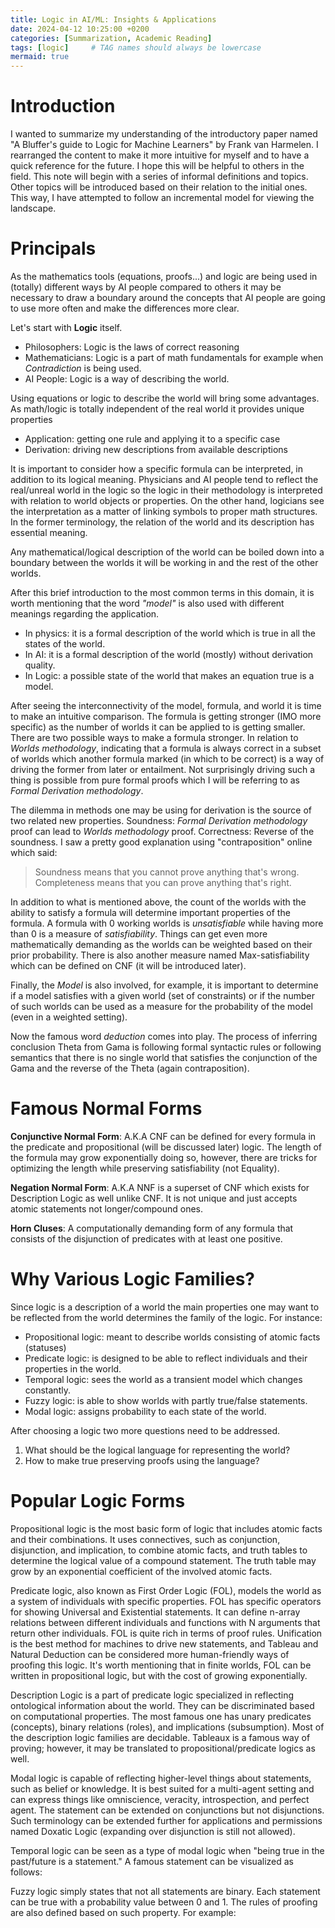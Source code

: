 ```yaml
---
title: Logic in AI/ML: Insights & Applications
date: 2024-04-12 10:25:00 +0200
categories: [Summarization, Academic Reading]
tags: [logic]     # TAG names should always be lowercase
mermaid: true
---
```

# Introduction

I wanted to summarize my understanding of the introductory paper named "A Bluffer's guide to Logic for Machine Learners" by Frank van Harmelen. I rearranged the content to make it more intuitive for myself and to have a quick reference for the future. I hope this will be helpful to others in the field. This note will begin with a series of informal definitions and topics. Other topics will be introduced based on their relation to the initial ones. This way, I have attempted to follow an incremental model for viewing the landscape.

# Principals

As the mathematics tools (equations, proofs...) and logic are being used in (totally) different ways by AI people compared to others it may be necessary to draw a boundary around the concepts that AI people are going to use more often and make the differences more clear. 

Let's start with **Logic** itself. 

 - Philosophers: Logic is the laws of correct reasoning
 - Mathematicians: Logic is a part of math fundamentals for example when
   *Contradiction* is being used.
 - AI People: Logic is a way of describing the world.

Using equations or logic to describe the world will bring some advantages. As math/logic is totally independent of the real world it provides unique properties

 - Application: getting one rule and applying it to a specific case
 - Derivation: driving new descriptions from available descriptions

It is important to consider how a specific formula can be interpreted, in addition to its logical meaning. Physicians and AI people tend to reflect the real/unreal world in the logic so the logic in their methodology is interpreted with relation to world objects or properties. On the other hand, logicians see the interpretation as a matter of linking symbols to proper math structures. In the former terminology, the relation of the world and its description has essential meaning. 

Any mathematical/logical description of the world can be boiled down into a boundary between the worlds it will be working in and the rest of the other worlds. 

After this brief introduction to the most common terms in this domain, it is worth mentioning that the word *"model"* is also used with different meanings regarding the application.

 - In physics: it is a formal description of the world which is true in
   all the states of the world.
 - In AI: it is a formal description of the world (mostly) without
   derivation quality.
 - In Logic: a possible state of the world that makes an equation true
   is a model.

After seeing the interconnectivity of the model, formula, and world it is time to make an intuitive comparison. The formula is getting stronger (IMO more specific) as the number of worlds it can be applied to is getting smaller. There are two possible ways to make a formula stronger. In relation to *Worlds methodology*, indicating that a formula is always correct in a subset of worlds which another formula marked (in which to be correct) is a way of driving the former from later or entailment. Not surprisingly driving such a thing is possible from pure formal proofs which I will be referring to as *Formal Derivation methodology*. 


The dilemma in methods one may be using for derivation is the source of two related new properties. 
Soundness: *Formal Derivation methodology* proof can lead to *Worlds methodology* proof. 
Correctness: Reverse of the soundness. 
I saw a pretty good explanation using "contraposition" online which said:

> Soundness means that you cannot prove anything that's wrong. Completeness means that you can prove anything that's right.

In addition to what is mentioned above, the count of the worlds with the ability to satisfy a formula will determine important properties of the formula. A formula with 0 working worlds is *unsatisfiable* while having more than 0 is a measure of *satisfiability*. Things can get even more mathematically demanding as the worlds can be weighted based on their prior probability. There is also another measure named Max-satisfiability which can be defined on CNF (it will be introduced later). 

Finally, the *Model* is also involved, for example, it is important to determine if a model satisfies with a given world (set of constraints) or if the number of such worlds can be used as a measure for the probability of the model (even in a weighted setting). 

Now the famous word *deduction*  comes into play. The process of inferring conclusion Theta from Gama is following formal syntactic rules or following semantics that there is no single world that satisfies the conjunction of the Gama and the reverse of the Theta (again contraposition).


# Famous Normal Forms 

**Conjunctive Normal Form**: A.K.A CNF can be defined for every formula in the predicate and propositional (will be discussed later) logic. The length of the formula may grow exponentially doing so, however, there are tricks for optimizing the length while preserving satisfiability (not Equality). 

**Negation Normal Form**: A.K.A NNF is a superset of CNF which exists for Description Logic as well unlike CNF. It is not unique and just accepts atomic statements not longer/compound ones. 

**Horn Cluses**: A computationally demanding form of any formula that consists of the disjunction of predicates with at least one positive. 

# Why Various Logic Families?
Since logic is a description of a world the main properties one may want to be reflected from the world determines the family of the logic.  For instance: 

 - Propositional logic: meant to describe worlds consisting of atomic
   facts (statuses)
 - Predicate logic: is designed to be able to reflect individuals and
   their properties in the world.
 - Temporal logic: sees the world as a transient model which changes
   constantly.
 - Fuzzy logic: is able to show worlds with partly true/false
   statements.
 - Modal logic: assigns probability to each state of the world.

After choosing a logic two more questions need to be addressed. 
1. What should be the logical language for representing the world?
2. How to make true preserving proofs using the language?
 
 
# Popular Logic Forms 

Propositional logic is the most basic form of logic that includes atomic facts and their combinations. It uses connectives, such as conjunction, disjunction, and implication, to combine atomic facts, and truth tables to determine the logical value of a compound statement. The truth table may grow by an exponential coefficient of the involved atomic facts.

Predicate logic, also known as First Order Logic (FOL), models the world as a system of individuals with specific properties. FOL has specific operators for showing Universal and Existential statements. It can define n-array relations between different individuals and functions with N arguments that return other individuals. FOL is quite rich in terms of proof rules. Unification is the best method for machines to drive new statements, and Tableau and Natural Deduction can be considered more human-friendly ways of proofing this logic. It's worth mentioning that in finite worlds, FOL can be written in propositional logic, but with the cost of growing exponentially.

Description Logic is a part of predicate logic specialized in reflecting ontological information about the world. They can be discriminated based on computational properties. The most famous one has unary predicates (concepts), binary relations (roles), and implications (subsumption). Most of the description logic families are decidable. Tableaux is a famous way of proving; however, it may be translated to propositional/predicate logics as well.

Modal logic is capable of reflecting higher-level things about statements, such as belief or knowledge. It is best suited for a multi-agent setting and can express things like omniscience, veracity, introspection, and perfect agent. The statement can be extended on conjunctions but not disjunctions. Such terminology can be extended further for applications and permissions named Doxatic Logic (expanding over disjunction is still not allowed).

Temporal logic can be seen as a type of modal logic when "being true in the past/future is a statement." A famous statement can be visualized as follows: 

Fuzzy logic simply states that not all statements are binary. Each statement can be true with a probability value between 0 and 1. The rules of proofing are also defined based on such property. For example:


 
